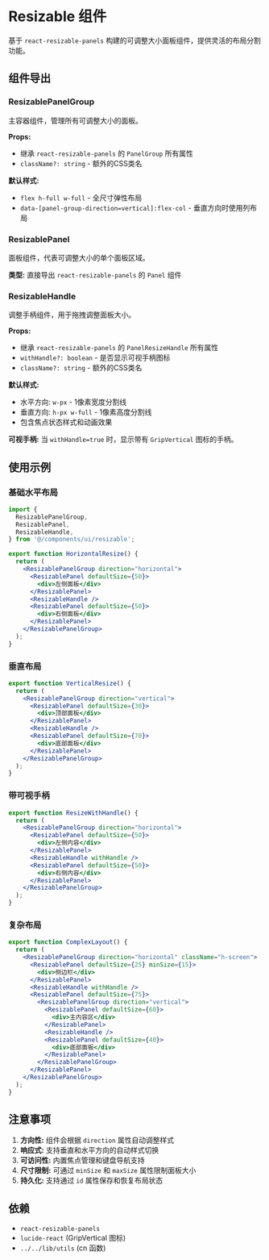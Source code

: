 # Resizable 组件

基于 `react-resizable-panels` 构建的可调整大小面板组件，提供灵活的布局分割功能。

## 组件导出

### ResizablePanelGroup

主容器组件，管理所有可调整大小的面板。

**Props:**

- 继承 `react-resizable-panels` 的 `PanelGroup` 所有属性
- `className?: string` - 额外的CSS类名

**默认样式:**

- `flex h-full w-full` - 全尺寸弹性布局
- `data-[panel-group-direction=vertical]:flex-col` - 垂直方向时使用列布局

### ResizablePanel

面板组件，代表可调整大小的单个面板区域。

**类型:**
直接导出 `react-resizable-panels` 的 `Panel` 组件

### ResizableHandle

调整手柄组件，用于拖拽调整面板大小。

**Props:**

- 继承 `react-resizable-panels` 的 `PanelResizeHandle` 所有属性
- `withHandle?: boolean` - 是否显示可视手柄图标
- `className?: string` - 额外的CSS类名

**默认样式:**

- 水平方向: `w-px` - 1像素宽度分割线
- 垂直方向: `h-px w-full` - 1像素高度分割线
- 包含焦点状态样式和动画效果

**可视手柄:**
当 `withHandle=true` 时，显示带有 `GripVertical` 图标的手柄。

## 使用示例

### 基础水平布局

```jsx
import {
  ResizablePanelGroup,
  ResizablePanel,
  ResizableHandle,
} from '@/components/ui/resizable';

export function HorizontalResize() {
  return (
    <ResizablePanelGroup direction="horizontal">
      <ResizablePanel defaultSize={50}>
        <div>左侧面板</div>
      </ResizablePanel>
      <ResizableHandle />
      <ResizablePanel defaultSize={50}>
        <div>右侧面板</div>
      </ResizablePanel>
    </ResizablePanelGroup>
  );
}
```

### 垂直布局

```jsx
export function VerticalResize() {
  return (
    <ResizablePanelGroup direction="vertical">
      <ResizablePanel defaultSize={30}>
        <div>顶部面板</div>
      </ResizablePanel>
      <ResizableHandle />
      <ResizablePanel defaultSize={70}>
        <div>底部面板</div>
      </ResizablePanel>
    </ResizablePanelGroup>
  );
}
```

### 带可视手柄

```jsx
export function ResizeWithHandle() {
  return (
    <ResizablePanelGroup direction="horizontal">
      <ResizablePanel defaultSize={50}>
        <div>左侧内容</div>
      </ResizablePanel>
      <ResizableHandle withHandle />
      <ResizablePanel defaultSize={50}>
        <div>右侧内容</div>
      </ResizablePanel>
    </ResizablePanelGroup>
  );
}
```

### 复杂布局

```jsx
export function ComplexLayout() {
  return (
    <ResizablePanelGroup direction="horizontal" className="h-screen">
      <ResizablePanel defaultSize={25} minSize={15}>
        <div>侧边栏</div>
      </ResizablePanel>
      <ResizableHandle withHandle />
      <ResizablePanel defaultSize={75}>
        <ResizablePanelGroup direction="vertical">
          <ResizablePanel defaultSize={60}>
            <div>主内容区</div>
          </ResizablePanel>
          <ResizableHandle />
          <ResizablePanel defaultSize={40}>
            <div>底部面板</div>
          </ResizablePanel>
        </ResizablePanelGroup>
      </ResizablePanel>
    </ResizablePanelGroup>
  );
}
```

## 注意事项

1. **方向性:** 组件会根据 `direction` 属性自动调整样式
2. **响应式:** 支持垂直和水平方向的自动样式切换
3. **可访问性:** 内置焦点管理和键盘导航支持
4. **尺寸限制:** 可通过 `minSize` 和 `maxSize` 属性限制面板大小
5. **持久化:** 支持通过 `id` 属性保存和恢复布局状态

## 依赖

- `react-resizable-panels`
- `lucide-react` (GripVertical 图标)
- `../../lib/utils` (cn 函数)
